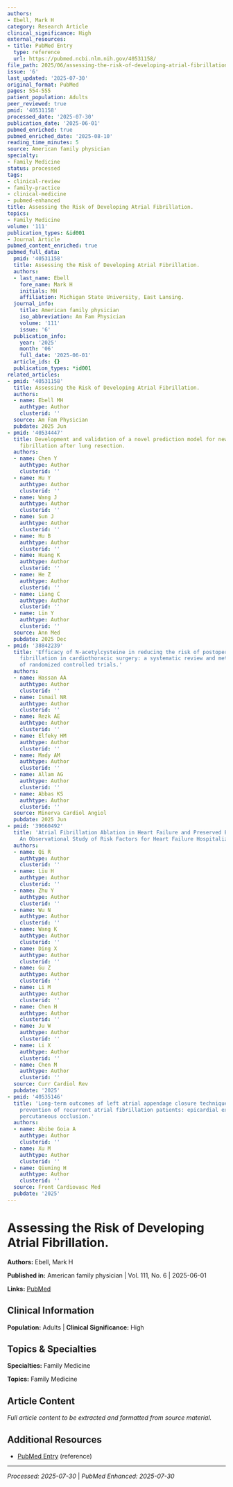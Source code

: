 ```yaml
---
authors:
- Ebell, Mark H
category: Research Article
clinical_significance: High
external_resources:
- title: PubMed Entry
  type: reference
  url: https://pubmed.ncbi.nlm.nih.gov/40531158/
file_path: 2025/06/assessing-the-risk-of-developing-atrial-fibrillation.md
issue: '6'
last_updated: '2025-07-30'
original_format: PubMed
pages: 554-555
patient_population: Adults
peer_reviewed: true
pmid: '40531158'
processed_date: '2025-07-30'
publication_date: '2025-06-01'
pubmed_enriched: true
pubmed_enriched_date: '2025-08-10'
reading_time_minutes: 5
source: American family physician
specialty:
- Family Medicine
status: processed
tags:
- clinical-review
- family-practice
- clinical-medicine
- pubmed-enhanced
title: Assessing the Risk of Developing Atrial Fibrillation.
topics:
- Family Medicine
volume: '111'
publication_types: &id001
- Journal Article
pubmed_content_enriched: true
pubmed_full_data:
  pmid: '40531158'
  title: Assessing the Risk of Developing Atrial Fibrillation.
  authors:
  - last_name: Ebell
    fore_name: Mark H
    initials: MH
    affiliation: Michigan State University, East Lansing.
  journal_info:
    title: American family physician
    iso_abbreviation: Am Fam Physician
    volume: '111'
    issue: '6'
  publication_info:
    year: '2025'
    month: '06'
    full_date: '2025-06-01'
  article_ids: {}
  publication_types: *id001
related_articles:
- pmid: '40531158'
  title: Assessing the Risk of Developing Atrial Fibrillation.
  authors:
  - name: Ebell MH
    authtype: Author
    clusterid: ''
  source: Am Fam Physician
  pubdate: 2025 Jun
- pmid: '40534447'
  title: Development and validation of a novel prediction model for new-onset atrial
    fibrillation after lung resection.
  authors:
  - name: Chen Y
    authtype: Author
    clusterid: ''
  - name: Hu Y
    authtype: Author
    clusterid: ''
  - name: Wang J
    authtype: Author
    clusterid: ''
  - name: Sun J
    authtype: Author
    clusterid: ''
  - name: Hu B
    authtype: Author
    clusterid: ''
  - name: Huang K
    authtype: Author
    clusterid: ''
  - name: He Z
    authtype: Author
    clusterid: ''
  - name: Liang C
    authtype: Author
    clusterid: ''
  - name: Lin Y
    authtype: Author
    clusterid: ''
  source: Ann Med
  pubdate: 2025 Dec
- pmid: '38842239'
  title: 'Efficacy of N-acetylcysteine in reducing the risk of postoperative atrial
    fibrillation in cardiothoracic surgery: a systematic review and meta-analysis
    of randomized controlled trials.'
  authors:
  - name: Hassan AA
    authtype: Author
    clusterid: ''
  - name: Ismail NR
    authtype: Author
    clusterid: ''
  - name: Rezk AE
    authtype: Author
    clusterid: ''
  - name: Elfeky HM
    authtype: Author
    clusterid: ''
  - name: Mady AM
    authtype: Author
    clusterid: ''
  - name: Allam AG
    authtype: Author
    clusterid: ''
  - name: Abbas KS
    authtype: Author
    clusterid: ''
  source: Minerva Cardiol Angiol
  pubdate: 2025 Jun
- pmid: '39660492'
  title: 'Atrial Fibrillation Ablation in Heart Failure and Preserved Ejection Fraction:
    An Observational Study of Risk Factors for Heart Failure Hospitalization.'
  authors:
  - name: Qi R
    authtype: Author
    clusterid: ''
  - name: Liu H
    authtype: Author
    clusterid: ''
  - name: Zhu Y
    authtype: Author
    clusterid: ''
  - name: Wu N
    authtype: Author
    clusterid: ''
  - name: Wang K
    authtype: Author
    clusterid: ''
  - name: Ding X
    authtype: Author
    clusterid: ''
  - name: Gu Z
    authtype: Author
    clusterid: ''
  - name: Li M
    authtype: Author
    clusterid: ''
  - name: Chen H
    authtype: Author
    clusterid: ''
  - name: Ju W
    authtype: Author
    clusterid: ''
  - name: Li X
    authtype: Author
    clusterid: ''
  - name: Chen M
    authtype: Author
    clusterid: ''
  source: Curr Cardiol Rev
  pubdate: '2025'
- pmid: '40535146'
  title: 'Long-term outcomes of left atrial appendage closure techniques on stroke
    prevention of recurrent atrial fibrillation patients: epicardial excision versus
    percutaneous occlusion.'
  authors:
  - name: Abibe Goia A
    authtype: Author
    clusterid: ''
  - name: Xu M
    authtype: Author
    clusterid: ''
  - name: Qiuming H
    authtype: Author
    clusterid: ''
  source: Front Cardiovasc Med
  pubdate: '2025'
---
```


# Assessing the Risk of Developing Atrial Fibrillation.

**Authors:** Ebell, Mark H

**Published in:** American family physician | Vol. 111, No. 6 | 2025-06-01

**Links:** [PubMed](https://pubmed.ncbi.nlm.nih.gov/40531158/)

## Clinical Information

**Population:** Adults | **Clinical Significance:** High

## Topics & Specialties

**Specialties:** Family Medicine

**Topics:** Family Medicine

## Article Content

*Full article content to be extracted and formatted from source material.*

## Additional Resources

- [PubMed Entry](https://pubmed.ncbi.nlm.nih.gov/40531158/) (reference)

---

*Processed: 2025-07-30* | *PubMed Enhanced: 2025-07-30*
